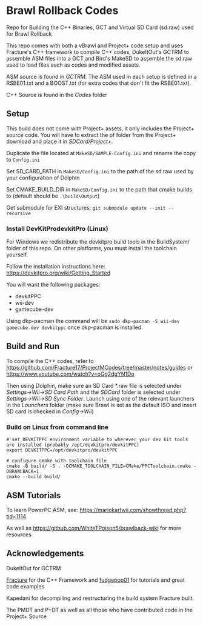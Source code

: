 # Brawl Rollback Codes
Repo for Building the C++ Binaries, GCT and Virtual SD Card (sd.raw) used for Brawl Rollback

This repo comes with both a vBrawl and Project+ code setup and uses Fracture's C++ framework to compile C++ codes, DukeItOut's GCTRM to assemble ASM files into a GCT and Bird's MakeSD to assemble the sd.raw used to load files such as codes and modified assets.

ASM source is found in *GCTRM*. The ASM used in each setup is defined in a RSBE01.txt and a BOOST.txt (for extra codes that don't fit the RSBE01.txt).

C++ Source is found in the *Codes* folder

## Setup

This build does not come with Project+ assets, it only includes the Project+ source code. You will have to extract the pf folder from the Project+ download and place it in *SDCard/Project+*.

Duplicate the file located at `MakeSD/SAMPLE-Config.ini` and rename the copy to `Config.ini`

Set SD_CARD_PATH in `MakeSD/Config.ini` to the path of the sd.raw used by your configuration of Dolphin

Set CMAKE_BUILD_DIR in `MakeSD/Config.ini` to the path that cmake builds to (default should be `.\build\Output`)

Get submodule for EXI structures: `git submodule update --init --recursive`

### Install DevKitProdevkitPro (Linux)
For Windows we redistribute the devkitpro build tools in the BuildSystem/ folder of this repo. On other platforms, you must install the toolchain yourself.

Follow the installation instructions here: https://devkitpro.org/wiki/Getting_Started

You will want the following packages:

- devkitPPC
- wii-dev
- gamecube-dev

Using dkp-pacman the command will be `sudo dkp-pacman -S wii-dev gamecube-dev devkitppc` once dkp-pacman is installed.

## Build and Run

To compile the C++ codes, refer to https://github.com/Fracture17/ProjectMCodes/tree/master/notes/guides or https://www.youtube.com/watch?v=oGg2dgYN1Do

Then using Dolphin, make sure an SD Card \*.raw file is selected under *Settings->Wii->SD Card Path* and the *SDCard* folder is selected under *Settings->Wii->SD Sync Folder*.
Launch using one of the relevant launchers in the *Launchers* folder (make sure Brawl is set as the default ISO and insert SD card is checked in *Config->Wii*)

### Build on Linux from command line
```
# set DEVKITPPC environment variable to wherever your dev kit tools are installed (probably /opt/devkitpro/devkitPPC)
export DEVKITPPC=/opt/devkitpro/devkitPPC

# configure cmake with toolchain file
cmake -B build/ -S . -DCMAKE_TOOLCHAIN_FILE=CMake/PPCToolchain.cmake -DBRAWLBACK=1
cmake --build build/
```

## ASM Tutorials

To learn PowerPC ASM, see: https://mariokartwii.com/showthread.php?tid=1114 <br />

As well as https://github.com/WhiteTPoison5/brawlback-wiki for more resources

## Acknowledgements

DukeItOut for GCTRM

[Fracture](https://github.com/Fracture17/ProjectMCodes) for the C++ Framework and [fudgepop01](https://github.com/Fracture17/ProjectMCodes/tree/master/Codes/SuperTraining) for tutorials and great code examples

Kapedani for decompiling and restructuring the build system Fracture built.

The PMDT and P+DT as well as all those who have contributed code in the Project+ Source


